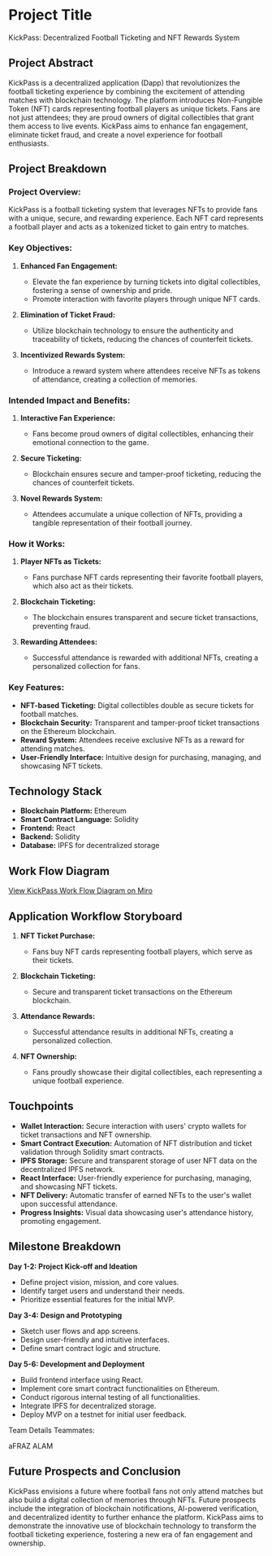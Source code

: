 # Project Title
KickPass: Decentralized Football Ticketing and NFT Rewards System

## Project Abstract
KickPass is a decentralized application (Dapp) that revolutionizes the football ticketing experience by combining the excitement of attending matches with blockchain technology. The platform introduces Non-Fungible Token (NFT) cards representing football players as unique tickets. Fans are not just attendees; they are proud owners of digital collectibles that grant them access to live events. KickPass aims to enhance fan engagement, eliminate ticket fraud, and create a novel experience for football enthusiasts.

## Project Breakdown
### Project Overview:
KickPass is a football ticketing system that leverages NFTs to provide fans with a unique, secure, and rewarding experience. Each NFT card represents a football player and acts as a tokenized ticket to gain entry to matches.

### Key Objectives:
1. **Enhanced Fan Engagement:**
   - Elevate the fan experience by turning tickets into digital collectibles, fostering a sense of ownership and pride.
   - Promote interaction with favorite players through unique NFT cards.

2. **Elimination of Ticket Fraud:**
   - Utilize blockchain technology to ensure the authenticity and traceability of tickets, reducing the chances of counterfeit tickets.

3. **Incentivized Rewards System:**
   - Introduce a reward system where attendees receive NFTs as tokens of attendance, creating a collection of memories.

### Intended Impact and Benefits:
1. **Interactive Fan Experience:**
   - Fans become proud owners of digital collectibles, enhancing their emotional connection to the game.

2. **Secure Ticketing:**
   - Blockchain ensures secure and tamper-proof ticketing, reducing the chances of counterfeit tickets.

3. **Novel Rewards System:**
   - Attendees accumulate a unique collection of NFTs, providing a tangible representation of their football journey.

### How it Works:
1. **Player NFTs as Tickets:**
   - Fans purchase NFT cards representing their favorite football players, which also act as their tickets.

2. **Blockchain Ticketing:**
   - The blockchain ensures transparent and secure ticket transactions, preventing fraud.

3. **Rewarding Attendees:**
   - Successful attendance is rewarded with additional NFTs, creating a personalized collection for fans.

### Key Features:
- **NFT-based Ticketing:** Digital collectibles double as secure tickets for football matches.
- **Blockchain Security:** Transparent and tamper-proof ticket transactions on the Ethereum blockchain.
- **Reward System:** Attendees receive exclusive NFTs as a reward for attending matches.
- **User-Friendly Interface:** Intuitive design for purchasing, managing, and showcasing NFT tickets.

## Technology Stack
- **Blockchain Platform:** Ethereum
- **Smart Contract Language:** Solidity
- **Frontend:** React
- **Backend:** Solidity
- **Database:** IPFS for decentralized storage

## Work Flow Diagram
[View KickPass Work Flow Diagram on Miro](https://miro.com/app/board/uXjVN21hXsA=/?share_link_id=320779996098)

## Application Workflow Storyboard
1. **NFT Ticket Purchase:**
   - Fans buy NFT cards representing football players, which serve as their tickets.

2. **Blockchain Ticketing:**
   - Secure and transparent ticket transactions on the Ethereum blockchain.

3. **Attendance Rewards:**
   - Successful attendance results in additional NFTs, creating a personalized collection.

4. **NFT Ownership:**
   - Fans proudly showcase their digital collectibles, each representing a unique football experience.

## Touchpoints
- **Wallet Interaction:** Secure interaction with users' crypto wallets for ticket transactions and NFT ownership.
- **Smart Contract Execution:** Automation of NFT distribution and ticket validation through Solidity smart contracts.
- **IPFS Storage:** Secure and transparent storage of user NFT data on the decentralized IPFS network.
- **React Interface:** User-friendly experience for purchasing, managing, and showcasing NFT tickets.
- **NFT Delivery:** Automatic transfer of earned NFTs to the user's wallet upon successful attendance.
- **Progress Insights:** Visual data showcasing user's attendance history, promoting engagement.

## Milestone Breakdown
**Day 1-2: Project Kick-off and Ideation**
- Define project vision, mission, and core values.
- Identify target users and understand their needs.
- Prioritize essential features for the initial MVP.

**Day 3-4: Design and Prototyping**
- Sketch user flows and app screens.
- Design user-friendly and intuitive interfaces.
- Define smart contract logic and structure.

**Day 5-6: Development and Deployment**
- Build frontend interface using React.
- Implement core smart contract functionalities on Ethereum.
- Conduct rigorous internal testing of all functionalities.
- Integrate IPFS for decentralized storage.
- Deploy MVP on a testnet for initial user feedback.

Team Details
Teammates:

aFRAZ ALAM 


## Future Prospects and Conclusion
KickPass envisions a future where football fans not only attend matches but also build a digital collection of memories through NFTs. Future prospects include the integration of blockchain notifications, AI-powered verification, and decentralized identity to further enhance the platform. KickPass aims to demonstrate the innovative use of blockchain technology to transform the football ticketing experience, fostering a new era of fan engagement and ownership.
